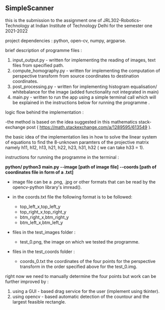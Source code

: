 ## SimpleScanner
this is the submission to the assignment one of JRL302-Robotics-Technology at Indian Institute of Technology Delhi for the semester one 2021-2022

project dependencies : 
python, open-cv, numpy, argparse.

brief description of programme files :

1) input_output.py - written for implementing the reading of images, text files from specified path.
2) compute_homography.py - written for implementing the computation of perspective transform from source coordinates to destination coordinates.
3) post_processing.py - written for implementing histogram equalisation/ whitebalance for the image (added functionality not integrated in main)
4) main.py - written to run the app using a simple terminal call which will be explained in the instructions below for running the programme .


logic flow behind the implementation :

-the method is based on the idea suggested in this mathematics stack-exchange post ( https://math.stackexchange.com/a/1289595/613549 ).

the basic idea of the implementation lies in how to solve the linear system of equations to find the 8-unknown paramters of the projective matrix namely h11, h12, h13, h21, h22, h23, h31, h32 ( we can take h33 = 1). 


</b>instructions for running the programme in the terminal :</b>

<b>python/ python3 main.py --image [path of image file] --coords [path of coordinates file in form of a .txt]</b>

- image file can be a .png, .jpg or other formats that can be read by the opencv-python library's imread().
- in the coords.txt file the following format is to be followed: 
  - top_left_x,top_left_y
  - top_right_x,top_right_y
  - btm_right_x,btm_right_y
  - btm_left_x,btm_left_y

- files in the test_images folder : 
  - test_0.png, the image on which we tested the programme.
- files in the test_coords folder : 
  - coords_0.txt the coordinates of the four points for the perspective transform in the order specified above for the test_0.img.


right now we need to manually determine the four points but work can be further improved by :
1) using a GUI - based drag service for the user (implement using tkinter).
2) using opencv - based automatic detection of the countour and the largest feasible rectangle.

